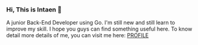 ### Hi, This is Intaen 👋

A junior Back-End Developer using Go. I'm still new and still learn to improve my skill. I hope you guys can find something useful here. To know detail more details of me, you can visit me here: [PROFILE](intaen.carrd.co)

